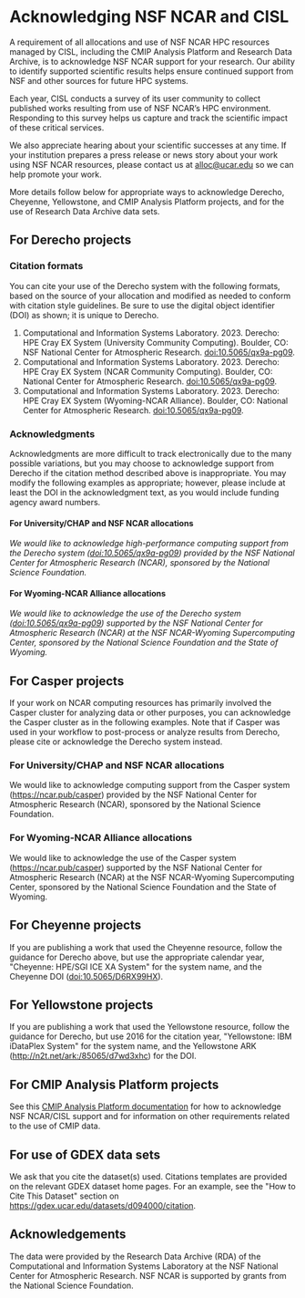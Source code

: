 # Acknowledging NSF NCAR and CISL

A requirement of all allocations and use of NSF NCAR HPC resources managed
by CISL, including the CMIP Analysis Platform and Research Data Archive,
is to acknowledge NSF NCAR support for your research. Our ability
to identify supported scientific results helps ensure continued support
from NSF and other sources for future HPC systems.

Each year, CISL conducts a survey of its user community to collect published 
works resulting from use of NSF NCAR’s HPC environment. Responding to this 
survey helps us capture and track the scientific impact of these critical services.

We also appreciate hearing about your scientific successes at any time. 
If your institution prepares a press release or news story about your work 
using NSF NCAR resources, please contact us at <alloc@ucar.edu> so we can help 
promote your work.

More details follow below for appropriate ways to acknowledge Derecho, 
Cheyenne, Yellowstone, and CMIP Analysis Platform projects, and for 
the use of Research Data Archive data sets.

## For Derecho projects

### Citation formats
You can cite your use of the Derecho system with the following formats, based on the source of 
your allocation and modified as needed to conform with citation style guidelines. 
Be sure to use the digital object identifier (DOI) as shown; it is unique to Derecho.

1. Computational and Information Systems Laboratory. 2023.
   Derecho: HPE Cray EX System (University Community Computing). 
   Boulder, CO: NSF National Center for Atmospheric Research. 
   [doi:10.5065/qx9a-pg09](https://doi.org/10.5065/qx9a-pg09).
2. Computational and Information Systems Laboratory. 2023. 
   Derecho: HPE Cray EX System (NCAR Community Computing). 
   Boulder, CO: National Center for Atmospheric Research. 
   [doi:10.5065/qx9a-pg09](https://doi.org/10.5065/qx9a-pg09).
3. Computational and Information Systems Laboratory. 2023. 
   Derecho: HPE Cray EX System (Wyoming-NCAR Alliance). 
   Boulder, CO: National Center for Atmospheric Research. 
   [doi:10.5065/qx9a-pg09](https://doi.org/10.5065/qx9a-pg09).

### Acknowledgments
Acknowledgments are more difficult to track electronically due to the many possible 
variations, but you may choose to acknowledge support from Derecho if the citation 
method described above is inappropriate. You may modify the following examples as 
appropriate; however, please include at least the DOI in the acknowledgment text, 
as you would include funding agency award numbers.

#### For University/CHAP and NSF NCAR allocations
*We would like to acknowledge high-performance computing support from the Derecho 
system ([doi:10.5065/qx9a-pg09](https://arc.ucar.edu/knowledge_base/74317833)) provided by the NSF National Center for Atmospheric 
Research (NCAR), sponsored by the National Science Foundation.*

#### For Wyoming-NCAR Alliance allocations
*We would like to acknowledge the use of the Derecho system ([doi:10.5065/qx9a-pg09](https://arc.ucar.edu/knowledge_base/74317833)) 
supported by the NSF National Center for Atmospheric Research (NCAR) at the 
NSF NCAR-Wyoming Supercomputing Center, sponsored by the National Science Foundation 
and the State of Wyoming.*

## For Casper projects
If your work on NCAR computing resources has primarily involved the Casper cluster 
for analyzing data or other purposes, you can acknowledge the Casper cluster as in 
the following examples. Note that if Casper was used in your workflow to post-process 
or analyze results from Derecho, please cite or acknowledge the Derecho system instead.

### For University/CHAP and NSF NCAR allocations
We would like to acknowledge computing support from the Casper system (https://ncar.pub/casper) 
provided by the NSF National Center for Atmospheric Research (NCAR), sponsored by the 
National Science Foundation.

### For Wyoming-NCAR Alliance allocations
We would like to acknowledge the use of the Casper system (https://ncar.pub/casper) supported 
by the NSF National Center for Atmospheric Research (NCAR) at the NSF NCAR-Wyoming Supercomputing Center, 
sponsored by the National Science Foundation and the State of Wyoming.

## For Cheyenne projects
If you are publishing a work that used the Cheyenne resource, follow the guidance for Derecho above, 
but use the appropriate calendar year, "Cheyenne: HPE/SGI ICE XA System" for the system name, and 
the Cheyenne DOI ([doi:10.5065/D6RX99HX](https://doi.org/10.5065/D6RX99HX)).

## For Yellowstone projects
If you are publishing a work that used the Yellowstone resource, follow
the guidance for Derecho, but use 2016 for the citation year,
"Yellowstone: IBM iDataPlex System" for the system name, and the
Yellowstone ARK (<http://n2t.net/ark:/85065/d7wd3xhc>) for the DOI.

## For CMIP Analysis Platform projects
See this [CMIP Analysis Platform
documentation](https://www.cisl.ucar.edu/resources/cmip-analysis-platform#terms) for
how to acknowledge NSF NCAR/CISL support and for information on other
requirements related to the use of CMIP data.

## For use of GDEX data sets
We ask that you cite the dataset(s) used. Citations templates are
provided on the relevant GDEX dataset home pages. For an example, see the
"How to Cite This Dataset" section
on <https://gdex.ucar.edu/datasets/d094000/citation>.

## Acknowledgements
The data were provided by the Research Data Archive (RDA) of the 
Computational and Information Systems Laboratory at the NSF National Center 
for Atmospheric Research. NSF NCAR is supported by grants from the 
National Science Foundation.

